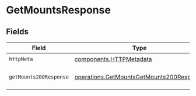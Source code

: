 # GetMountsResponse


## Fields

| Field                                                                                                | Type                                                                                                 | Required                                                                                             | Description                                                                                          |
| ---------------------------------------------------------------------------------------------------- | ---------------------------------------------------------------------------------------------------- | ---------------------------------------------------------------------------------------------------- | ---------------------------------------------------------------------------------------------------- |
| `httpMeta`                                                                                           | [components.HTTPMetadata](../../models/components/httpmetadata.md)                                   | :heavy_check_mark:                                                                                   | N/A                                                                                                  |
| `getMounts200Response`                                                                               | [operations.GetMountsGetMounts200Response](../../models/operations/getmountsgetmounts200response.md) | :heavy_minus_sign:                                                                                   | Got installed mounts.                                                                                |